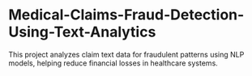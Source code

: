 # Medical-Claims-Fraud-Detection-Using-Text-Analytics
This project analyzes claim text data for fraudulent patterns using NLP models, helping reduce financial losses in healthcare systems.
